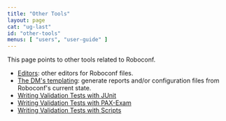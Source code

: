 ```yaml
---
title: "Other Tools"
layout: page
cat: "ug-last"
id: "other-tools"
menus: [ "users", "user-guide" ]
---
```


This page points to other tools related to Roboconf.

* [Editors](editors.html): other editors for Roboconf files.
* [The DM's templating](dm-templating.html): generate reports and/or configuration files from Roboconf's current state.
* [Writing Validation Tests with JUnit](writing-validation-tests-with-junit.html)
* [Writing Validation Tests with PAX-Exam](writing-validation-tests-with-pax-exam.html)
* [Writing Validation Tests with Scripts](writing-validation-tests-with-scripts.html)
